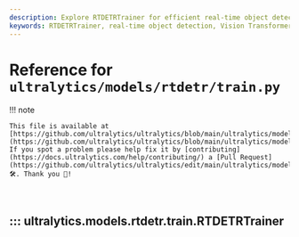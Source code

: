 ```yaml
---
description: Explore RTDETRTrainer for efficient real-time object detection leveraging Vision Transformers. Learn configuration, datasets handling, and advanced model training.
keywords: RTDETRTrainer, real-time object detection, Vision Transformers, YOLO, RT-DETR model, model training, datasets handling
---
```


# Reference for `ultralytics/models/rtdetr/train.py`

!!! note

    This file is available at [https://github.com/ultralytics/ultralytics/blob/main/ultralytics/models/rtdetr/train.py](https://github.com/ultralytics/ultralytics/blob/main/ultralytics/models/rtdetr/train.py). If you spot a problem please help fix it by [contributing](https://docs.ultralytics.com/help/contributing/) a [Pull Request](https://github.com/ultralytics/ultralytics/edit/main/ultralytics/models/rtdetr/train.py) 🛠️. Thank you 🙏!

<br>

## ::: ultralytics.models.rtdetr.train.RTDETRTrainer

<br><br>
